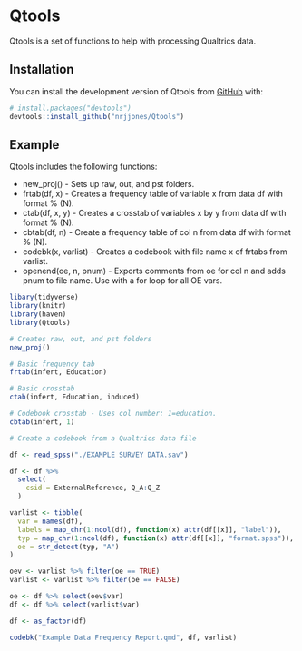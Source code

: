 
# Qtools

<!-- badges: start -->
<!-- badges: end -->

Qtools is a set of functions to help with processing Qualtrics data.  

## Installation

You can install the development version of Qtools from [GitHub](https://github.com/) with:

``` r
# install.packages("devtools")
devtools::install_github("nrjjones/Qtools")
```

## Example

Qtools includes the following functions: 

- new_proj() - Sets up raw, out, and pst folders.  
- frtab(df, x) - Creates a frequency table of variable x from data df with format % (N).  
- ctab(df, x, y) - Creates a crosstab of variables x by y from data df with format % (N).  
- cbtab(df, n) - Create a frequency table of col n from data df with format % (N).  
- codebk(x, varlist) - Creates a codebook with file name x of frtabs from varlist.  
- openend(oe, n, pnum) - Exports comments from oe for col n and adds pnum to file name.  Use with a for loop for all OE vars.  


``` r
libary(tidyverse)
library(knitr)
library(haven)
library(Qtools)

# Creates raw, out, and pst folders
new_proj()

# Basic frequency tab
frtab(infert, Education)

# Basic crosstab
ctab(infert, Education, induced)

# Codebook crosstab - Uses col number: 1=education.
cbtab(infert, 1)

# Create a codebook from a Qualtrics data file

df <- read_spss("./EXAMPLE SURVEY DATA.sav")

df <- df %>%
  select(
    csid = ExternalReference, Q_A:Q_Z
  )

varlist <- tibble(
  var = names(df),
  labels = map_chr(1:ncol(df), function(x) attr(df[[x]], "label")),
  typ = map_chr(1:ncol(df), function(x) attr(df[[x]], "format.spss")),
  oe = str_detect(typ, "A")
)

oev <- varlist %>% filter(oe == TRUE)
varlist <- varlist %>% filter(oe == FALSE)

oe <- df %>% select(oev$var)
df <- df %>% select(varlist$var)

df <- as_factor(df)

codebk("Example Data Frequency Report.qmd", df, varlist)

```




